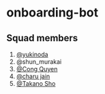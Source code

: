 # onboarding-bot

## Squad members
1. [@yukinoda](https://github.com/yukinoda)
2. @shun_murakai
3. [@Cong Quyen](https://github.com/coolboyhy1607)
4. [@charu jain](https://github.com/charujain12)
5. [@Takano Sho](https://github.com/FukkinHikidashi)
